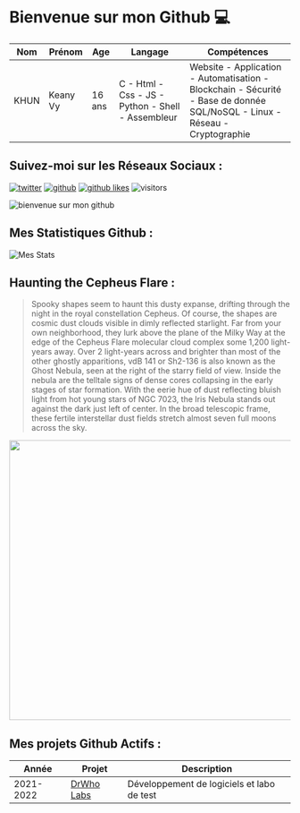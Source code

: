 # Bienvenue sur mon Github 💻
| Nom | Prénom | Age | Langage | Compétences |
|---  |---     |---  |---      |---
| KHUN | Keany Vy | 16 ans | C - Html - Css - JS - Python - Shell - Assembleur | Website - Application - Automatisation - Blockchain - Sécurité - Base de donnée SQL/NoSQL - Linux - Réseau - Cryptographie |

## Suivez-moi sur les Réseaux Sociaux :
[![twitter](https://img.shields.io/twitter/follow/thisiskeanyvy?style=social)](https://twitter.com/thisiskeanyvy)
[![github](https://img.shields.io/github/followers/thisiskeanyvy?style=social)](https://github.com/thisiskeanyvy?tab=followers)
[![github likes](https://img.shields.io/github/stars/thisiskeanyvy?style=social)](https://github.com/thisiskeanyvy)
![visitors](https://visitor-badge.glitch.me/badge?page_id=page.id=thisiskeanyvy.thisiskeanyvy)

![bienvenue sur mon github](https://thisiskeanyvy-hosting.pages.dev/banner.gif)

## Mes Statistiques Github :
![Mes Stats](https://github-readme-stats.vercel.app/api?username=thisiskeanyvy&show_icons=true&theme=radical)

## Haunting the Cepheus Flare :

> Spooky shapes seem to haunt this dusty expanse, drifting through the night in the royal constellation Cepheus. Of course, the shapes are cosmic dust clouds visible in dimly reflected starlight. Far from your own neighborhood, they lurk above the plane of the Milky Way at the edge of the Cepheus Flare molecular cloud complex some 1,200 light-years away. Over 2 light-years across and brighter than most of the other ghostly apparitions, vdB 141 or Sh2-136 is also known as the Ghost Nebula, seen at the right of the starry field of view. Inside the nebula are the telltale signs of dense cores collapsing in the early stages of star formation. With the eerie hue of dust reflecting bluish light from hot young stars of NGC 7023, the Iris Nebula stands out against the dark just left of center. In the broad telescopic frame, these fertile interstellar dust fields stretch almost seven full moons across the sky.

<img src='https://apod.nasa.gov/apod/image/2110/IrisGhost_LeoShatz_RevB1024.jpg' width="800" height="500"/>

## Mes projets Github Actifs :
| Année | Projet | Description |
|---   |---     |---          |
| 2021-2022 | [DrWho Labs](https://github.com/drwholabs) | Développement de logiciels et labo de test |